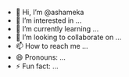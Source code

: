 - 👋 Hi, I’m @ashameka
- 👀 I’m interested in ...
- 🌱 I’m currently learning ...
- 💞️ I’m looking to collaborate on ...
- 📫 How to reach me ...
- 😄 Pronouns: ...
- ⚡ Fun fact: ...

<!---
ashameka/ashameka is a ✨ special ✨ repository because its `README.md` (this file) appears on your GitHub profile.
You can click the Preview link to take a look at your changes.
--->

